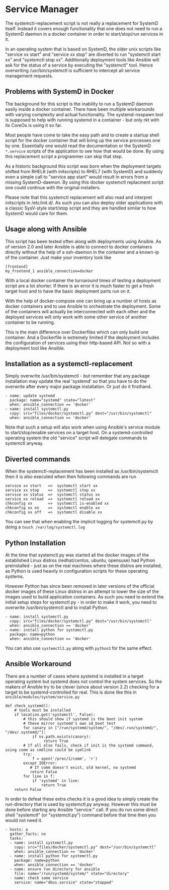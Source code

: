 # Service Manager

The systemctl-replacement script is not really a replacement for SystemD itself.
Instead it covers enough functionality that one does not need to run a SystemD
daemon in a docker container in order to start/stop/run services in it.

In an operating system that is based on SystemD, the older unix scripts like 
"service xx start" and "service xx stop" are diverted to run "systemctl start xx"
and "systemctl stop xx". Additionally deployment tools like Ansible will ask
for the status of a service by executing the "systemctl" tool. Hence overwriting
/usr/bin/systemctl is sufficient to intercept all service management requests.

## Problems with SystemD in Docker

The background for this script is the inability to run a
SystemD daemon easily inside a docker container. There have
been multiple workarounds with varying complexity and actual
functionality. The systemd-nsspawn tool is supposed to help 
with  running systemd in a container - but only rkt with 
its CoreOs is using it so far.

Most people have come to take the easy path and to create a
startup shell script for the docker container that will
bring up the service processes one by one. Essentially one would
read the documentation or the SystemD `*.service` scripts of the
application to see how that would be done. By using this
replacement script a programmer can skip that step.

As a historic background this script was born when the
deployment targets shifted from RHEL6 (with initscripts)
to RHEL7 (with SystemD) and suddenly even a simple call
to "service app start" would result in errors from a missing
SystemD-daemon. By using this docker systemctl replacment
script one could continue with the original installers.

Please note that this systemctl replacement will also
read and interpret initscripts in /etc/init.d/. As such
you can also deploy older applications with a classic 
SysV-style start/stop script and they are handled similar 
to how SystemD would care for them.

## Usage along with Ansible

This script has been tested often along with deployments
using Ansible. As of version 2.0 and later Ansible is
able to connect to docker containers directly without the
help of a ssh-daemon in the container and a known-ip of 
the container. Just make your inventory look like

    [frontend]
    my_frontend_1 ansible_connection=docker

With a local docker container the turnaround times of
testing a deployment script are a lot shorter. If there
is an error it is much faster to get a fresh target host 
and to have the basic deployment parts run on it.

With the help of docker-compose one can bring up a
number of hosts as docker containers and to use Ansible
to orchestrate the deployment. Some of the containers
will actually be interconnected with each other and the
deployed services will only work with some other service
of another container to be running.

This is the main difference over Dockerfiles which can
only build one container. And a Dockerfile is extremely
limited if the deployment includes the configuration of
services using their http-based API. Not so with a
deployment tool like Ansible.

## Installation as a systemctl-replacement

Simply overwrite /usr/bin/systemctl - but remember that
any package installation may update the real 'systemd'
so that you have to do the overwrite after every major
package installation. Or just do it firsthand.

    - name: update systemd
      package: name="systemd" state="latest"
      when: ansible_connection == 'docker'
    - name: install systemctl.py
      copy: src="files/docker/systemctl.py" dest="/usr/bin/systemctl"
      when: ansible_connection == 'docker'

Note that such a setup will also work when using Ansible's 
service module to start/stop/enable services on a target host.
On a systemd-controlled operating system the old "service" 
script will delegate commands to systemctl anyway.

## Diverted commands

When the systemctl-replacement has been installed as /usr/bin/systemctl
then it is also executed when then following commands are run

    service xx start   =>  systemctl start xx
    service xx stop    =>  systemctl stop xx
    service xx status  =>  systemctl status xx
    service xx reload  =>  systemctl reload xx
    chkconfig xx       =>  systemctl is-enabled xx
    chkconfig xx on    =>  systemctl enable xx
    chkconfig xx off   =>  systemctl disable xx

You can see that when enabling the implicit logging for systemctl.py by
doing a `touch /var/log/systemctl.log`

## Python Installation

At the time that systemctl.py was started all the docker images of the
established Linux distros (redhat/centos, ubuntu, opensuse) had Python
preinstalled - just as on the real machines where these distros are 
installed, as Python is used heavily in configuration scripts for these
operating systems.

However Python has since been removed in later versions of the official
docker images of these Linux distros in an attempt to lower the size of
the images used to build application containers. As such you need to
extend the initial setup steps for systemctl.py - in order to make it
work, you need to overwrite /usr/bin/systemctl and to install Python.

    - name: install systemctl.py
      copy: src="files/docker/systemctl.py" dest="/usr/bin/systemctl"
      when: ansible_connection == 'docker'
    - name: install python for systemctl.py
      package: name=python
      when: ansible_connection == 'docker'

You can also use `systemctl3.py` along with `python3` for the same effect.

## Ansible Workaround

There are a number of cases where systemd is installed in a target operating
system but systemd does not control the system services. So the makers of
Ansible try to be clever (since about version 2.2) checking for a target to
be systemd-controlled for real. This is done like this in 
`ansible/modules/system/service.py`

    def check_systemd():
        # tools must be installed
        if location.get('systemctl', False):
            # this should show if systemd is the boot init system
            # these mirror systemd's own sd_boot test 
            for canary in ["/run/systemd/system/", "/dev/.run/systemd/", "/dev/.systemd/"]:
                if os.path.exists(canary):
                     return True
            # If all else fails, check if init is the systemd command, using comm as cmdline could be symlink
            try:
                f = open('/proc/1/comm', 'r')
            except IOError:
               # If comm doesn't exist, old kernel, no systemd
               return False
            for line in f:
                if 'systemd' in line:
                    return True
        return False

In order to defeat these extra checks it is a good idea to simply create
the run-directory that is used by systemctl.py anyway. However this must
be done before starting any Ansible "service:" call. If you do run some
direct shell "systemctl" (or "systemctl.py") command before that time then
you would not need it.


    - hosts: a
      gather_facts: no
      tasks:
      - name: install systemctl.py
        copy: src="files/docker/systemctl.py" dest="/usr/bin/systemctl"
        when: ansible_connection == 'docker'
      - name: install python for systemctl.py
        package: name=python
        when: ansible_connection == 'docker'
      - name: ensure run directory for ansible
        file: name="/run/systemd/system/" state="directory"
      - name: check some service
        service: name="dbus.service" state="stopped"
